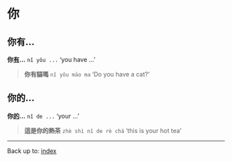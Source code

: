 # 你

## 你有...

**你[有](../verbs/有.md)...** `nǐ yǒu ...` ‘you have ...’

> **你有貓嗎** `nǐ yǒu māo ma` ‘Do you have a cat?’

## 你的...

**你[的](../other/的.md)...** `nǐ de ...` ‘your ...’

> **這是你的熱茶** `zhè shì nǐ de rè chá` ‘this is your hot tea’

----

Back up to: [index](../index.md)

